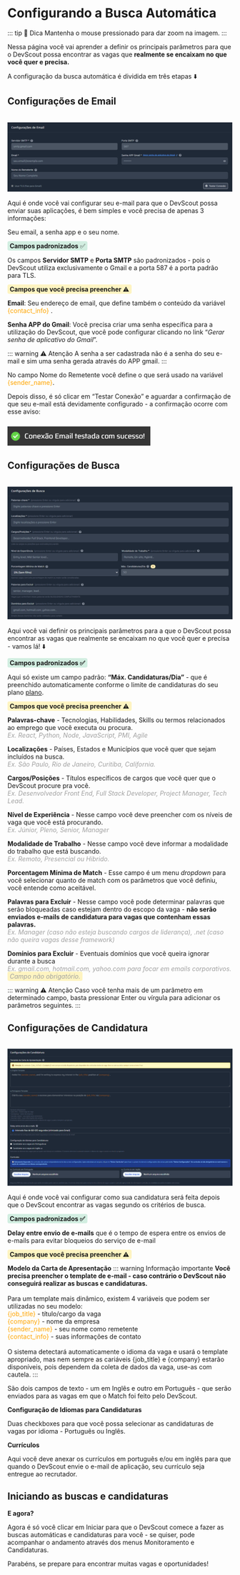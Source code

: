<div class="automatic-search-page">

# Configurando a Busca Automática

::: tip 🔎 Dica
Mantenha o mouse pressionado para dar zoom na imagem.
:::

Nessa página você vai aprender a definir os principais parâmetros para que o DevScout possa encontrar as vagas que **realmente se encaixam no que você quer e precisa.**

A configuração da busca automática é dividida em três etapas ⬇️

## Configurações de Email

<br />
<img src="/img/automatic-search-form-step-one.png" alt="Automatic Search Form - Step One Screen" class="zoom-img" />

Aqui é onde você vai configurar seu e-mail para que o DevScout possa enviar suas aplicações, é bem simples e você precisa de apenas 3 informações:

Seu email, a senha app e o seu nome.

<span class="highlight-green"> **Campos padronizados** ✅ </span>

Os campos **Servidor SMTP** e **Porta SMTP** são padronizados - pois o DevScout utiliza exclusivamente o Gmail e a porta 587 é a porta padrão para TLS.

<span class="highlight-yellow"> **Campos que você precisa preencher ⚠️**</span>

**Email**: Seu endereço de email, que define também o conteúdo da variável <span class="orange-tags"> {contact_info} </span>.

**Senha APP do Gmail**: Você precisa criar uma senha específica para a utilização do DevScout, que você pode configurar clicando no link “_Gerar senha de aplicativo do Gmail_”.

::: warning ⚠️ Atenção
A senha a ser cadastrada não é a senha do seu e-mail e sim uma senha gerada através do APP gmail.
:::

No campo Nome do Remetente você define o que será usado na variável <span class=orange-tags>{sender_name}</span>.

Depois disso, é só clicar em “Testar Conexão” e aguardar a confirmação de que seu e-mail está devidamente configurado - a confirmação ocorre com esse aviso:

<div class="space-images">
<img src="/img/automatic-search-form-mail-confirmation.png" alt="Automatic Search Form - Mail Confirmation" class="zoom-img" />
</div>

## Configurações de Busca

<br>
<img src="/img/automatic-search-form-step-two.png" alt="Automatic Search Form - Step Two Screen" class="zoom-img" />

Aqui você vai definir os principais parâmetros para a que o DevScout possa encontrar as vagas que realmente se encaixam no que você quer e precisa - vamos lá! ⬇️

<span class="highlight-green"> **Campos padronizados ✅** </span>

Aqui só existe um campo padrão: **“Máx. Candidaturas/Dia”** - que é preenchido automaticamente conforme o limite de candidaturas do seu plano [plano](https://docs.devscout.app/plans.html).

<span class="highlight-yellow"> **Campos que você precisa preencher ⚠️** </span>

**Palavras-chave** - Tecnologias, Habilidades, Skills ou termos relacionados ao emprego que você executa ou procura. <br /> <span class="examples"> Ex. React, Python, Node, JavaScript, PMI, Agile</span>

**Localizações** - Países, Estados e Municípios que você quer que sejam incluídos na busca. <br/> <span class="examples">Ex. São Paulo, Rio de Janeiro, Curitiba, California.</span>

**Cargos/Posições** - Títulos específicos de cargos que você quer que o DevScout procure pra você. <br/> <span class="examples">Ex. Desenvolvedor Front End, Full Stack Developer, Project Manager, Tech Lead.</span>

**Nível de Experiência** - Nesse campo você deve preencher com os níveis de vaga que você está procurando.<br /> <span class="examples">Ex. Júnior, Pleno, Senior, Manager</span>

**Modalidade de Trabalho** - Nesse campo você deve informar a modalidade do trabalho que está buscando.<br /> <span class="examples">Ex. Remoto, Presencial ou Hibrido.</span>

**Porcentagem Mínima de Match** - Esse campo é um menu _dropdown_ para você selecionar quanto de match com os parâmetros que você definiu, você entende como aceitável.

**Palavras para Excluir** - Nesse campo você pode determinar palavras que serão bloqueadas caso estejam dentro do escopo da vaga - **não serão enviados e-mails de candidatura para vagas que contenham essas palavras.**<br /> <span class="examples">Ex. Manager (caso não esteja buscando cargos de liderança), .net (caso não queira vagas desse framework)</span>

**Domínios para Excluir** - Eventuais domínios que você queira ignorar durante a busca <br /> <span class="examples">Ex. gmail.com, hotmail.com, yahoo.com para focar em emails corporativos. <br /> <span class="highlight-yellow"> Campo não obrigatório. </span></span>

::: warning ⚠️ Atenção
Caso você tenha mais de um parâmetro em determinado campo, basta pressionar Enter ou vírgula para adicionar os parâmetros seguintes.
:::

## Configurações de Candidatura

<br>
<img src="/img/automatic-search-form-step-three.png" alt="Automatic Search Form - Step Three Screen" class="zoom-img" />

Aqui é onde você vai configurar como sua candidatura será feita depois que o DevScout encontrar as vagas segundo os critérios de busca.

<span class="highlight-green"> **Campos padronizados ✅** </span>

**Delay entre envio de e-mails** que é o tempo de espera entre os envios de e-mails para evitar bloqueios do serviço de e-mail

<span class="highlight-yellow"> **Campos que você precisa preencher ⚠️** </span>

**Modelo da Carta de Apresentação**
::: warning Informação importante
**Você precisa preencher o template de e-mail - caso contrário o DevScout não conseguirá realizar as buscas e candidaturas.** <br/> <br/>
Para um template mais dinâmico, existem 4 variáveis que podem ser utilizadas no seu modelo: <br />
<span class="orange-tags">{job_title}</span> - título/cargo da vaga <br />
<span class="orange-tags">{company}</span> - nome da empresa <br />
<span class="orange-tags">{sender_name}</span> - seu nome como remetente <br />
<span class="orange-tags">{contact_info}</span> - suas informações de contato <br /> <br />
O sistema detectará automaticamente o idioma da vaga e usará o template apropriado, mas nem sempre as cariáveis {job_title} e {company} estarão disponíveis, pois dependem da coleta de dados da vaga, use-as com cautela.
:::

São dois campos de texto - um em Inglês e outro em Português - que serão enviados para as vagas em que o Match foi feito pelo DevScout.

**Configuração de Idiomas para Candidaturas**

Duas checkboxes para que você possa selecionar as candidaturas de vagas por idioma - Português ou Inglês.

**Currículos**

Aqui você deve anexar os currículos em português e/ou em inglês para que quando o DevScout envie o e-mail de aplicação, seu currículo seja entregue ao recrutador.

## Iniciando as buscas e candidaturas

**E agora?**

Agora é só você clicar em Iniciar para que o DevScout comece a fazer as buscas automáticas e candidaturas para você - se quiser, pode acompanhar o andamento através dos menus Monitoramento e Candidaturas.

Parabéns, se prepare para encontrar muitas vagas e oportunidades!

</div>

<style>
.automatic-search-page .zoom-img {
    transition: transform 0.3s;
    cursor: zoom-in;
}
.automatic-search-page .zoom-img:active {
    transform: scale(1.5);
}
.automatic-search-page .orange-tags{
    color: orange;
}
.automatic-search-page .highlight-green{
    background-color: rgba(79, 192, 141, 0.25);
    padding: 2px 5px;
    border-radius: 4px;
}
.automatic-search-page .highlight-yellow{
    background-color: rgba(255, 229, 102, 0.4);
    padding: 2px 5px;
    border-radius: 4px;
}
.automatic-search-page .examples{
    font-size: 14px;
    font-style: italic;
    color:#a1a1a1;
}
.automatic-search-page .space-images{
    margin-top:25px
}

</style>
